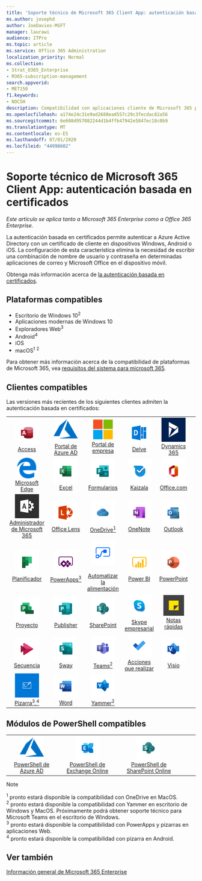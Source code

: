 ```yaml
---
title: 'Soporte técnico de Microsoft 365 Client App: autenticación basada en certificados'
ms.author: josephd
author: JoeDavies-MSFT
manager: laurawi
audience: ITPro
ms.topic: article
ms.service: Office 365 Administration
localization_priority: Normal
ms.collection:
- Strat_O365_Enterprise
- M365-subscription-management
search.appverid:
- MET150
f1.keywords:
- NOCSH
description: Compatibilidad con aplicaciones cliente de Microsoft 365 para la autenticación basada en certificados.
ms.openlocfilehash: a174e24c31e9ad2688ead557c29c3fecdac82a56
ms.sourcegitcommit: 6e608d957082244d1b4ffb47942e5847ec18c0b9
ms.translationtype: MT
ms.contentlocale: es-ES
ms.lasthandoff: 07/01/2020
ms.locfileid: "44998602"
---
```

# <a name="microsoft-365-client-app-support--certificate-based-authentication"></a>Soporte técnico de Microsoft 365 Client App: autenticación basada en certificados

*Este artículo se aplica tanto a Microsoft 365 Enterprise como a Office 365 Enterprise.*

La autenticación basada en certificados permite autenticar a Azure Active Directory con un certificado de cliente en dispositivos Windows, Android o iOS. La configuración de esta característica elimina la necesidad de escribir una combinación de nombre de usuario y contraseña en determinadas aplicaciones de correo y Microsoft Office en el dispositivo móvil.

Obtenga más información acerca de [la autenticación basada en certificados](https://docs.microsoft.com/azure/active-directory/authentication/active-directory-certificate-based-authentication-get-started).

## <a name="supported-platforms"></a>Plataformas compatibles

 - Escritorio de Windows 10<sup>2</sup>
 - Aplicaciones modernas de Windows 10
 - Exploradores Web<sup>3</sup>
 - Android<sup>4</sup>
 - iOS
 - macOS<sup>1</sup> <sup>2</sup>

Para obtener más información acerca de la compatibilidad de plataformas de Microsoft 365, vea [requisitos del sistema para microsoft 365](https://products.office.com/office-system-requirements).

## <a name="supported-clients"></a>Clientes compatibles

Las versiones más recientes de los siguientes clientes admiten la autenticación basada en certificados:

| | | | | | |
|:---:|:---:|:---:|:---:|:---:|:---:|
| ![Icono de Access](media/o365-access-64x64.png) <br> [Access](https://products.office.com/access) | ![Icono de Azure](media/o365-azure-64x64.png) <br> [Portal de Azure AD <br>](https://azure.microsoft.com/features/azure-portal/) | ![Icono del portal de empresa](media/o365-microsoft-64x64.png) <br> [Portal de empresa <br>](https://docs.microsoft.com/intune-user-help/sign-in-to-the-company-portal) | ![Icono de Delve](media/o365-delve-64x64.png) <br> [Delve](https://products.office.com/business/intelligent-search) | ![Icono de Dynamics 365](media/o365-dynamics365-64x64.png) <br> [Dynamics 365](https://dynamics.microsoft.com) 
| ![Icono de borde](media/o365-edge-64x64.png) <br> [Microsoft Edge](https://www.microsoft.com/windows/microsoft-edge) | ![Icono de Excel](media/o365-excel-64x64.png) <br> [Excel](https://products.office.com/excel) | ![Icono de formularios](media/o365-forms-64x64.png) <br> [Formularios](https://flow.microsoft.com/connectors/shared_microsoftforms/microsoft-forms/) | ![Icono de Kaizala](media/o365-kaizala-64x64.png) <br> [Kaizala](https://products.office.com/en/business/microsoft-kaizala) | ![Icono de Office.com](media/o365-office-64x64.png) <br> [Office.com](https://www.office.com/) 
| ![Icono de Office 365 administrador](media/o365-o365admin-64x64.png) <br> [Administrador de Microsoft 365 <br>](https://products.office.com/business/manage-office-365-admin-app) | ![Icono de lente](media/o365-lens-64x64.png) <br> [Office Lens](https://www.microsoft.com/p/office-lens/9wzdncrfj3t8?activetab=pivot%3Aoverviewtab) | ![Icono de OneDrive para la empresa](media/o365-OneDrive-64x64.png) <br> [OneDrive<sup>1</sup>](https://products.office.com/onedrive-for-business/online-cloud-storage) |  ![Icono de OneNote](media/o365-OneNote-64x64.png) <br> [OneNote](https://products.office.com/onenote) | ![Icono de Outlook](media/o365-outlook-64x64.png) <br> [Outlook](https://products.office.com/outlook) 
| ![Icono de Planificador](media/o365-planner-64x64.png) <br> [Planificador](https://products.office.com/business/task-management-software) | ![Icono de PowerApps](media/o365-powerapps-64x64.png) <br> [PowerApps<sup>3</sup>](https://powerapps.microsoft.com) | ![Icono de automatización de energía](media/o365-flow-64x64.png) <br> [<br>Automatizar la alimentación](https://flow.microsoft.com) | ![Icono de PowerBI](media/o365-powerbi-64x64.png) <br> [Power BI](https://powerbi.microsoft.com)| ![Icono de PowerPoint](media/o365-powerpoint-64x64.png) <br> [PowerPoint](https://products.office.com/powerpoint) 
| ![Icono de proyecto](media/o365-project-64x64.png) <br> [Proyecto](https://products.office.com/project) | ![Icono de Publisher](media/o365-publisher-64x64.png) <br> [Publisher](https://products.office.com/publisher) | ![Icono de SharePoint](media/o365-sharepoint-64x64.png) <br> [SharePoint](https://products.office.com/sharepoint) | ![Icono de Skype Empresarial](media/o365-skypeforbusiness-64x64.png) <br> [Skype <br> empresarial](https://www.skype.com/business/) | ![Icono de notas adhesivas](media/o365-stickynotes-64x64.png) <br> [Notas rápidas](https://www.microsoft.com/p/microsoft-sticky-notes/9nblggh4qghw) 
| ![Icono de secuencia](media/o365-stream-64x64.png) <br> [Secuencia](https://stream.microsoft.com) | ![Icono de Sway](media/o365-sway-64x64.png) <br> [Sway](https://sway.com) | ![Icono de Teams](media/o365-teams-64x64.png) <br> [Teams<sup>2</sup>](https://products.office.com/microsoft-teams/group-chat-software) | ![Icono de tareas pendientes](media/o365-todo-64x64.png) <br> [Acciones que realizar](https://todo.microsoft.com) | ![Icono de Visio](media/o365-visio-64x64.png) <br> [Visio](https://products.office.com/visio/flowchart-software) 
| ![Icono de pizarra](media/o365-whiteboard-64x64.png) <br> [Pizarra<sup>3</sup>,<sup>4</sup>](https://whiteboard.microsoft.com/) | ![Icono de Word](media/o365-word-64x64.png) <br> [Word](https://products.office.com/word) | ![Icono de Yammer](media/o365-yammer-64x64.png) <br> [Yammer<sup>2</sup>](https://products.office.com/yammer/yammer-overview) |

## <a name="supported-powershell-modules"></a>Módulos de PowerShell compatibles

| | | | | | |
|:---:|:---:|:---:|:---:|:---:|:---:|
| ![Icono de Azure](media/o365-azure-64x64.png) <br> [PowerShell de Azure AD <br>](https://docs.microsoft.com/powershell/azure/active-directory/overview?view=azureadps-2.0) | ![Icono de Exchange](media/o365-exchange-64x64.png) <br> [PowerShell de Exchange Online <br>](https://docs.microsoft.com/powershell/exchange/exchange-online/exchange-online-powershell?view=exchange-ps) | ![Icono de SharePoint](media/o365-sharepoint-64x64.png) <br> [PowerShell de SharePoint Online <br>](https://docs.microsoft.com/powershell/sharepoint/sharepoint-online/connect-sharepoint-online)

> [!NOTE]
> <sup>1</sup> pronto estará disponible la compatibilidad con OneDrive en MacOS. <br>
> <sup>2</sup> pronto estará disponible la compatibilidad con Yammer en escritorio de Windows y MacOS. Próximamente podrá obtener soporte técnico para Microsoft Teams en el escritorio de Windows.<br>
> <sup>3</sup> pronto estará disponible la compatibilidad con PowerApps y pizarras en aplicaciones Web. <br>
> <sup>4</sup> pronto estará disponible la compatibilidad con pizarra en Android.

## <a name="see-also"></a>Ver también

[Información general de Microsoft 365 Enterprise](https://docs.microsoft.com/microsoft-365/enterprise/microsoft-365-overview)
